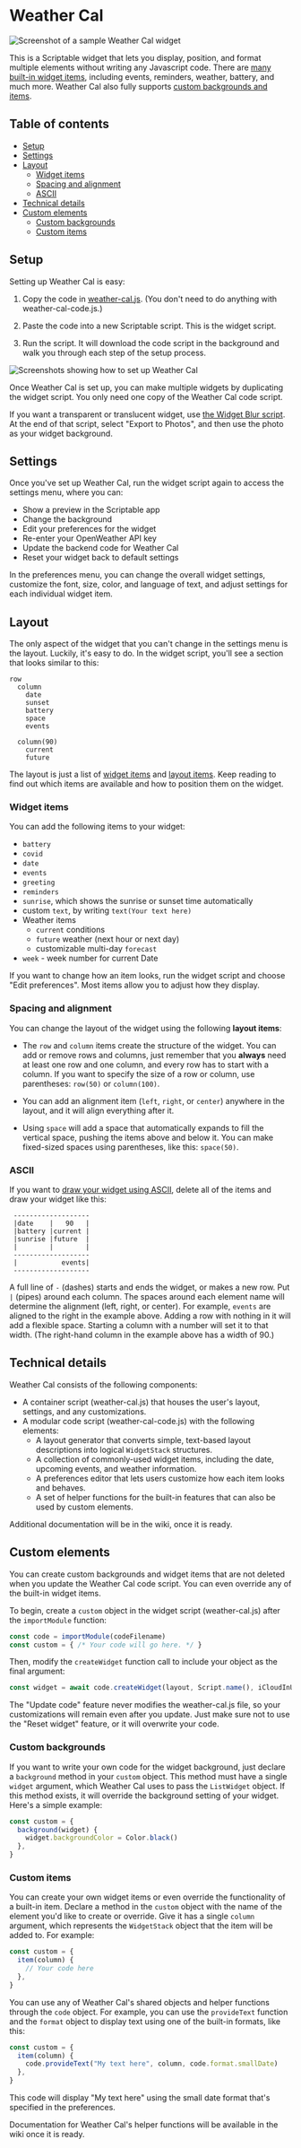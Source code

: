 # Weather Cal

![Screenshot of a sample Weather Cal widget](https://github.com/mzeryck/Weather-Cal/blob/main/images/header.jpg)

This is a Scriptable widget that lets you display, position, and format multiple elements without writing any Javascript code. There are [many built-in widget items](#widget-items), including events, reminders, weather, battery, and much more. Weather Cal also fully supports [custom backgrounds and items](#custom-elements).

## Table of contents
- [Setup](#setup)
- [Settings](#settings)
- [Layout](#layout)
  - [Widget items](#widget-items)
  - [Spacing and alignment](#spacing-and-alignment)
  - [ASCII](#ascii)
- [Technical details](#technical-details)
- [Custom elements](#custom-elements)
  - [Custom backgrounds](#custom-backgrounds)
  - [Custom items](#custom-items)

## Setup
Setting up Weather Cal is easy:

1. Copy the code in [weather-cal.js](https://raw.githubusercontent.com/mzeryck/Weather-Cal/main/weather-cal.js). (You don't need to do anything with weather-cal-code.js.)

2. Paste the code into a new Scriptable script. This is the widget script.

3. Run the script. It will download the code script in the background and walk you through each step of the setup process.

![Screenshots showing how to set up Weather Cal](https://github.com/mzeryck/Weather-Cal/blob/main/images/setup.jpg)

Once Weather Cal is set up, you can make multiple widgets by duplicating the widget script. You only need one copy of the Weather Cal code script.

If you want a transparent or translucent widget, use [the Widget Blur script](https://github.com/mzeryck/Widget-Blur/). At the end of that script, select "Export to Photos", and then use the photo as your widget background.

## Settings
Once you've set up Weather Cal, run the widget script again to access the settings menu, where you can:

- Show a preview in the Scriptable app
- Change the background
- Edit your preferences for the widget
- Re-enter your OpenWeather API key
- Update the backend code for Weather Cal
- Reset your widget back to default settings

In the preferences menu, you can change the overall widget settings, customize the font, size, color, and language of text, and adjust settings for each individual widget item.

## Layout
The only aspect of the widget that you can't change in the settings menu is the layout. Luckily, it's easy to do. In the widget script, you'll see a section that looks similar to this:
```
row 
  column
    date
    sunset
    battery 
    space
    events
    
  column(90)
    current
    future
```
The layout is just a list of [widget items](#widget-items) and [layout items](#spacing-and-alignment). Keep reading to find out which items are available and how to position them on the widget.

### Widget items
You can add the following items to your widget:
 
- `battery`
- `covid`
- `date` 
- `events` 
- `greeting`
- `reminders`
- `sunrise`, which shows the sunrise or sunset time automatically
- custom `text`, by writing `text(Your text here)`
- Weather items
	- `current` conditions
	- `future` weather (next hour or next day)
	- customizable multi-day `forecast`
- `week` - week number for current Date

If you want to change how an item looks, run the widget script and choose "Edit preferences". Most items allow you to adjust how they display.

### Spacing and alignment
You can change the layout of the widget using the following __layout items__: 

* The `row` and `column` items create the structure of the widget. You can add or remove rows and columns, just remember that you __always__ need at least one row and one column, and every row has to start with a column. If you want to specify the size of a row or column, use parentheses: `row(50)` or `column(100)`.

* You can add an alignment item (`left`, `right`, or `center`) anywhere in the layout, and it will align everything after it. 

* Using `space` will add a space that automatically expands to fill the vertical space, pushing the items above and below it. You can make fixed-sized spaces using parentheses, like this: `space(50)`.

### ASCII
If you want to [draw your widget using ASCII](https://twitter.com/mzeryck/status/1316614631868166144), delete all of the items and draw your widget like this:
```
 -------------------
 |date    |   90   |
 |battery |current |
 |sunrise |future  |
 |        |        |
 -------------------
 |           events|
 -------------------
```
A full line of `-` (dashes) starts and ends the widget, or makes a new row. Put `|` (pipes) around each column. The spaces around each element name will determine the alignment (left, right, or center). For example, `events` are aligned to the right in the example above. Adding a row with nothing in it will add a flexible space. Starting a column with a number will set it to that width. (The right-hand column in the example above has a width of 90.)

## Technical details
Weather Cal consists of the following components:

- A container script (weather-cal.js) that houses the user's layout, settings, and any  customizations.
- A modular code script (weather-cal-code.js) with the following elements:
  - A layout generator that converts simple, text-based layout descriptions into logical `WidgetStack` structures.
  - A collection of commonly-used widget items, including the date, upcoming events, and weather information.
  - A preferences editor that lets users customize how each item looks and behaves.
  - A set of helper functions for the built-in features that can also be used by custom elements.
  
Additional documentation will be in the wiki, once it is ready.

## Custom elements
You can create custom backgrounds and widget items that are not deleted when you update the Weather Cal code script. You can even override any of the built-in widget items.

To begin, create a `custom` object in the widget script (weather-cal.js) after the `importModule` function:

```javascript
const code = importModule(codeFilename)
const custom = { /* Your code will go here. */ }
```

Then, modify the `createWidget` function call to include your object as the final argument:

```javascript
const widget = await code.createWidget(layout, Script.name(), iCloudInUse, custom)
```

The "Update code" feature never modifies the weather-cal.js file, so your customizations will remain even after you update. Just make sure not to use the "Reset widget" feature, or it will overwrite your code.

### Custom backgrounds
If you want to write your own code for the widget background, just declare a `background` method in your `custom` object. This method must have a single `widget` argument, which Weather Cal uses to pass the `ListWidget` object. If this method exists, it will override the background setting of your widget. Here's a simple example:

```javascript
const custom = {
  background(widget) {
    widget.backgroundColor = Color.black()
  },
}
```

### Custom items
You can create your own widget items or even override the functionality of a built-in item. Declare a method in the `custom` object with the name of the element you'd like to create or override. Give it has a single `column` argument, which represents the `WidgetStack` object that the item will be added to. For example:

```javascript
const custom = {
  item(column) {
    // Your code here
  },
}
```

You can use any of Weather Cal's shared objects and helper functions through the `code` object. For example, you can use the `provideText` function and the `format` object to display text using one of the built-in formats, like this:

```javascript
const custom = {
  item(column) {
    code.provideText("My text here", column, code.format.smallDate)
  },
}
```

This code will display "My text here" using the small date format that's specified in the preferences. 

Documentation for Weather Cal's helper functions will be available in the wiki once it is ready.
